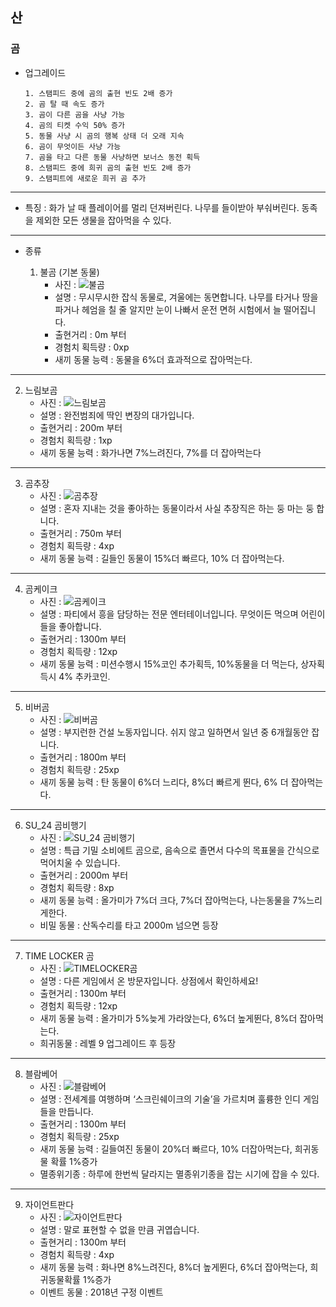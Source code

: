 ## 산
### 곰

+ 업그레이드

      1. 스탬피드 중에 곰의 출현 빈도 2배 증가
      2. 곰 탈 때 속도 증가
      3. 곰이 다른 곰을 사냥 가능
      4. 곰의 티켓 수익 50% 증가
      5. 동물 사냥 시 곰의 행복 상태 더 오래 지속
      6. 곰이 무엇이든 사냥 가능
      7. 곰을 타고 다른 동물 사냥하면 보너스 동전 획득
      8. 스탬피드 중에 희귀 곰의 출현 빈도 2배 증가
      9. 스탬피트에 새로운 희귀 곰 추가
***
+ 특징 : 화가 날 때 플레이어를 멀리 던져버린다. 나무를 들이받아 부숴버린다.
동족을 제외한 모든 생물을 잡아먹을 수 있다.
***
+ 종류

  1. 불곰  (기본 동물)
      + 사진 : ![불곰](./불곰.JPG)
      + 설명 : 무시무시한 잡식 동물로, 겨울에는 동면합니다.
나무를 타거나 땅을 파거나 헤엄을 칠 줄 알지만 눈이 나빠서 운전 면허 시험에서 늘 떨어집니다.
      + 출현거리 : 0m 부터
      + 경험치 획득량 : 0xp
      + 새끼 동물 능력 : 동물을 6%더 효과적으로 잡아먹는다.
***
  2. 느림보곰
      + 사진 : ![느림보곰](./느림보곰.JPG)
      + 설명 : 완전범죄에 딱인 변장의 대가입니다.
      + 출현거리 : 200m 부터
      + 경험치 획득량 : 1xp
      + 새끼 동물 능력 : 화가나면 7%느려진다, 7%를 더 잡아먹는다
***
  3. 곰추장
      + 사진 : ![곰추장](./곰추장.JPG)
      + 설명 : 혼자 지내는 것을 좋아하는 동물이라서 사실 추장직은 하는 둥 마는 둥 합니다.
      + 출현거리 : 750m 부터
      + 경험치 획득량 : 4xp
      + 새끼 동물 능력 : 길들인 동물이 15%더 빠르다, 10% 더 잡아먹는다.
***
  4. 곰케이크
      + 사진 : ![곰케이크](./곰케이크.JPG)
      + 설명 : 파티에서 흥을 담당하는 전문 엔터테이너입니다. 무엇이든 먹으며 어린이들을 좋아합니다.
      + 출현거리 : 1300m 부터
      + 경험치 획득량 : 12xp
      + 새끼 동물 능력 : 미션수행시 15%코인 추가획득, 10%동물을 더 먹는다, 상자획득시 4% 추카코인.
***
  5. 비버곰
      + 사진 : ![비버곰](./비버곰.JPG)
      + 설명 : 부지런한 건설 노동자입니다. 쉬지 않고 일하면서 일년 중 6개월동안 잡니다.
      + 출현거리 : 1800m 부터
      + 경험치 획득량 : 25xp
      + 새끼 동물 능력 : 탄 동물이 6%더 느리다, 8%더 빠르게 뛴다, 6% 더 잡아먹는다.
***
  6. SU_24 곰비행기
      + 사진 : ![SU_24 곰비행기](./SU_24곰비행기.JPG)
      + 설명 : 특급 기밀 소비에트 곰으로, 음속으로 졸면서 다수의 목표물을 간식으로 먹어치울 수 있습니다.
      + 출현거리 : 2000m 부터
      + 경험치 획득량 : 8xp
      + 새끼 동물 능력 : 올가미가 7%더 크다, 7%더 잡아먹는다, 나는동물을 7%느리게한다.
      + 비밀 동물 : 산독수리를 타고 2000m 넘으면 등장
***
  7. TIME LOCKER 곰
      + 사진 : ![TIMELOCKER곰](./TIMELOCKER곰.JPG )
      + 설명 : 다른 게임에서 온 방문자입니다. 상점에서 확인하세요!
      + 출현거리 : 1300m 부터
      + 경험치 획득량 : 12xp
      + 새끼 동물 능력 : 올가미가 5%늦게 가라앉는다, 6%더 높게뛴다, 8%더 잡아먹는다.
      + 희귀동물 : 레벨 9 업그레이드 후 등장
***
  8. 블람베어
      + 사진 : ![블람베어](./블람베어.JPG)
      + 설명 : 전세계를 여행하며 ‘스크린쉐이크의 기술’을 가르치며 훌륭한 인디 게임들을 만듭니다.
      + 출현거리 : 1300m 부터
      + 경험치 획득량 : 25xp
      + 새끼 동물 능력 : 길들여진 동물이 20%더 빠르다, 10% 더잡아먹는다, 희귀동물 확률 1%증가
      + 멸종위기종 : 하루에 한번씩 달라지는 멸종위기종을 잡는 시기에 잡을 수 있다.
***
  9. 자이언트판다
      + 사진 : ![자이언트판다](./자이언트판다.JPG)
      + 설명 : 말로 표현할 수 없을 만큼 귀엽습니다.
      + 출현거리 : 1300m 부터
      + 경험치 획득량 : 4xp
      + 새끼 동물 능력 : 화나면 8%느려진다, 8%더 높게뛴다, 6%더 잡아먹는다, 희귀동물확률 1%증가
      + 이벤트 동물 : 2018년 구정 이벤트
